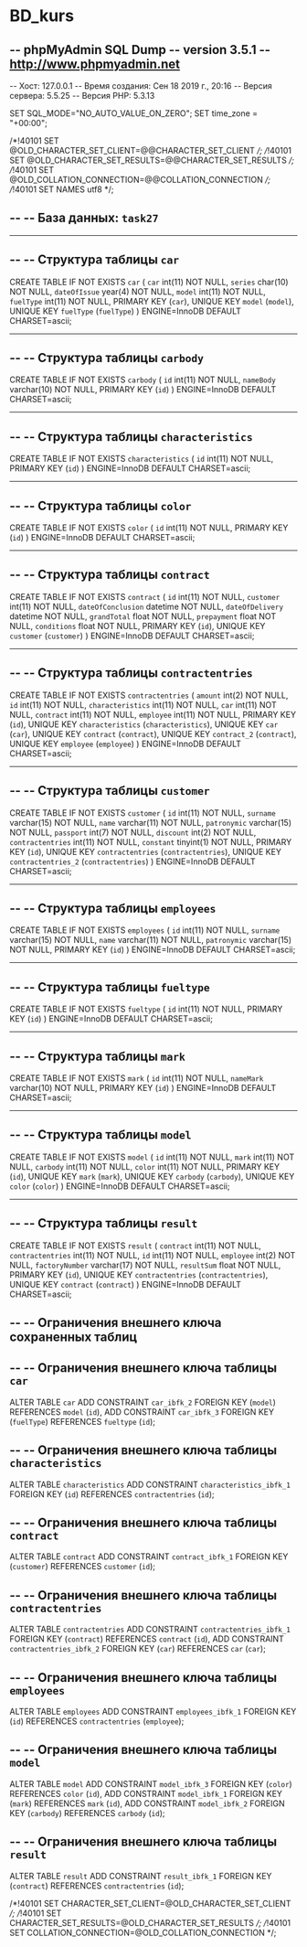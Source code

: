# BD_kurs

-- phpMyAdmin SQL Dump
-- version 3.5.1
-- http://www.phpmyadmin.net
--
-- Хост: 127.0.0.1
-- Время создания: Сен 18 2019 г., 20:16
-- Версия сервера: 5.5.25
-- Версия PHP: 5.3.13

SET SQL_MODE="NO_AUTO_VALUE_ON_ZERO";
SET time_zone = "+00:00";


/*!40101 SET @OLD_CHARACTER_SET_CLIENT=@@CHARACTER_SET_CLIENT */;
/*!40101 SET @OLD_CHARACTER_SET_RESULTS=@@CHARACTER_SET_RESULTS */;
/*!40101 SET @OLD_COLLATION_CONNECTION=@@COLLATION_CONNECTION */;
/*!40101 SET NAMES utf8 */;

--
-- База данных: `task27`
--

-- --------------------------------------------------------

--
-- Структура таблицы `car`
--

CREATE TABLE IF NOT EXISTS `car` (
  `car` int(11) NOT NULL,
  `series` char(10) NOT NULL,
  `dateOfIssue` year(4) NOT NULL,
  `model` int(11) NOT NULL,
  `fuelType` int(11) NOT NULL,
  PRIMARY KEY (`car`),
  UNIQUE KEY `model` (`model`),
  UNIQUE KEY `fuelType` (`fuelType`)
) ENGINE=InnoDB DEFAULT CHARSET=ascii;

-- --------------------------------------------------------

--
-- Структура таблицы `carbody`
--

CREATE TABLE IF NOT EXISTS `carbody` (
  `id` int(11) NOT NULL,
  `nameBody` varchar(10) NOT NULL,
  PRIMARY KEY (`id`)
) ENGINE=InnoDB DEFAULT CHARSET=ascii;

-- --------------------------------------------------------

--
-- Структура таблицы `characteristics`
--

CREATE TABLE IF NOT EXISTS `characteristics` (
  `id` int(11) NOT NULL,
  PRIMARY KEY (`id`)
) ENGINE=InnoDB DEFAULT CHARSET=ascii;

-- --------------------------------------------------------

--
-- Структура таблицы `color`
--

CREATE TABLE IF NOT EXISTS `color` (
  `id` int(11) NOT NULL,
  PRIMARY KEY (`id`)
) ENGINE=InnoDB DEFAULT CHARSET=ascii;

-- --------------------------------------------------------

--
-- Структура таблицы `contract`
--

CREATE TABLE IF NOT EXISTS `contract` (
  `id` int(11) NOT NULL,
  `customer` int(11) NOT NULL,
  `dateOfConclusion` datetime NOT NULL,
  `dateOfDelivery` datetime NOT NULL,
  `grandTotal` float NOT NULL,
  `prepayment` float NOT NULL,
  `conditions` float NOT NULL,
  PRIMARY KEY (`id`),
  UNIQUE KEY `customer` (`customer`)
) ENGINE=InnoDB DEFAULT CHARSET=ascii;

-- --------------------------------------------------------

--
-- Структура таблицы `contractentries`
--

CREATE TABLE IF NOT EXISTS `contractentries` (
  `amount` int(2) NOT NULL,
  `id` int(11) NOT NULL,
  `characteristics` int(11) NOT NULL,
  `car` int(11) NOT NULL,
  `contract` int(11) NOT NULL,
  `employee` int(11) NOT NULL,
  PRIMARY KEY (`id`),
  UNIQUE KEY `characteristics` (`characteristics`),
  UNIQUE KEY `car` (`car`),
  UNIQUE KEY `contract` (`contract`),
  UNIQUE KEY `contract_2` (`contract`),
  UNIQUE KEY `employee` (`employee`)
) ENGINE=InnoDB DEFAULT CHARSET=ascii;

-- --------------------------------------------------------

--
-- Структура таблицы `customer`
--

CREATE TABLE IF NOT EXISTS `customer` (
  `id` int(11) NOT NULL,
  `surname` varchar(15) NOT NULL,
  `name` varchar(11) NOT NULL,
  `patronymic` varchar(15) NOT NULL,
  `passport` int(7) NOT NULL,
  `discount` int(2) NOT NULL,
  `contractentries` int(11) NOT NULL,
  `constant` tinyint(1) NOT NULL,
  PRIMARY KEY (`id`),
  UNIQUE KEY `contractentries` (`contractentries`),
  UNIQUE KEY `contractentries_2` (`contractentries`)
) ENGINE=InnoDB DEFAULT CHARSET=ascii;

-- --------------------------------------------------------

--
-- Структура таблицы `employees`
--

CREATE TABLE IF NOT EXISTS `employees` (
  `id` int(11) NOT NULL,
  `surname` varchar(15) NOT NULL,
  `name` varchar(11) NOT NULL,
  `patronymic` varchar(15) NOT NULL,
  PRIMARY KEY (`id`)
) ENGINE=InnoDB DEFAULT CHARSET=ascii;

-- --------------------------------------------------------

--
-- Структура таблицы `fueltype`
--

CREATE TABLE IF NOT EXISTS `fueltype` (
  `id` int(11) NOT NULL,
  PRIMARY KEY (`id`)
) ENGINE=InnoDB DEFAULT CHARSET=ascii;

-- --------------------------------------------------------

--
-- Структура таблицы `mark`
--

CREATE TABLE IF NOT EXISTS `mark` (
  `id` int(11) NOT NULL,
  `nameMark` varchar(10) NOT NULL,
  PRIMARY KEY (`id`)
) ENGINE=InnoDB DEFAULT CHARSET=ascii;

-- --------------------------------------------------------

--
-- Структура таблицы `model`
--

CREATE TABLE IF NOT EXISTS `model` (
  `id` int(11) NOT NULL,
  `mark` int(11) NOT NULL,
  `carbody` int(11) NOT NULL,
  `color` int(11) NOT NULL,
  PRIMARY KEY (`id`),
  UNIQUE KEY `mark` (`mark`),
  UNIQUE KEY `carbody` (`carbody`),
  UNIQUE KEY `color` (`color`)
) ENGINE=InnoDB DEFAULT CHARSET=ascii;

-- --------------------------------------------------------

--
-- Структура таблицы `result`
--

CREATE TABLE IF NOT EXISTS `result` (
  `contract` int(11) NOT NULL,
  `contractentries` int(11) NOT NULL,
  `id` int(11) NOT NULL,
  `employee` int(2) NOT NULL,
  `factoryNumber` varchar(17) NOT NULL,
  `resultSum` float NOT NULL,
  PRIMARY KEY (`id`),
  UNIQUE KEY `contractentries` (`contractentries`),
  UNIQUE KEY `contract` (`contract`)
) ENGINE=InnoDB DEFAULT CHARSET=ascii;

--
-- Ограничения внешнего ключа сохраненных таблиц
--

--
-- Ограничения внешнего ключа таблицы `car`
--
ALTER TABLE `car`
  ADD CONSTRAINT `car_ibfk_2` FOREIGN KEY (`model`) REFERENCES `model` (`id`),
  ADD CONSTRAINT `car_ibfk_3` FOREIGN KEY (`fuelType`) REFERENCES `fueltype` (`id`);

--
-- Ограничения внешнего ключа таблицы `characteristics`
--
ALTER TABLE `characteristics`
  ADD CONSTRAINT `characteristics_ibfk_1` FOREIGN KEY (`id`) REFERENCES `contractentries` (`id`);

--
-- Ограничения внешнего ключа таблицы `contract`
--
ALTER TABLE `contract`
  ADD CONSTRAINT `contract_ibfk_1` FOREIGN KEY (`customer`) REFERENCES `customer` (`id`);

--
-- Ограничения внешнего ключа таблицы `contractentries`
--
ALTER TABLE `contractentries`
  ADD CONSTRAINT `contractentries_ibfk_1` FOREIGN KEY (`contract`) REFERENCES `contract` (`id`),
  ADD CONSTRAINT `contractentries_ibfk_2` FOREIGN KEY (`car`) REFERENCES `car` (`car`);

--
-- Ограничения внешнего ключа таблицы `employees`
--
ALTER TABLE `employees`
  ADD CONSTRAINT `employees_ibfk_1` FOREIGN KEY (`id`) REFERENCES `contractentries` (`employee`);

--
-- Ограничения внешнего ключа таблицы `model`
--
ALTER TABLE `model`
  ADD CONSTRAINT `model_ibfk_3` FOREIGN KEY (`color`) REFERENCES `color` (`id`),
  ADD CONSTRAINT `model_ibfk_1` FOREIGN KEY (`mark`) REFERENCES `mark` (`id`),
  ADD CONSTRAINT `model_ibfk_2` FOREIGN KEY (`carbody`) REFERENCES `carbody` (`id`);

--
-- Ограничения внешнего ключа таблицы `result`
--
ALTER TABLE `result`
  ADD CONSTRAINT `result_ibfk_1` FOREIGN KEY (`contract`) REFERENCES `contractentries` (`id`);

/*!40101 SET CHARACTER_SET_CLIENT=@OLD_CHARACTER_SET_CLIENT */;
/*!40101 SET CHARACTER_SET_RESULTS=@OLD_CHARACTER_SET_RESULTS */;
/*!40101 SET COLLATION_CONNECTION=@OLD_COLLATION_CONNECTION */;
